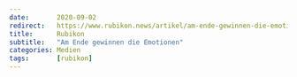 ```yaml
---
date:       2020-09-02
redirect:   https://www.rubikon.news/artikel/am-ende-gewinnen-die-emotionen
title:      Rubikon
subtitle:   "Am Ende gewinnen die Emotionen"
categories: Medien
tags:       [rubikon]
---
```

